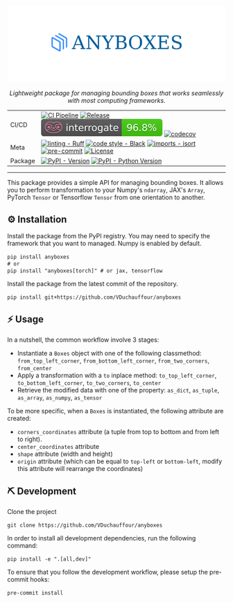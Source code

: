 <div align="center">

![Logo](.github/assets/logo.png)

_Lightweight package for managing bounding boxes that works seamlessly with most computing frameworks._

|         |                                                                                                                                                                                                                                                                                                                                                                                                                                                                                                                                                                                                                                                                             |
| ------- | --------------------------------------------------------------------------------------------------------------------------------------------------------------------------------------------------------------------------------------------------------------------------------------------------------------------------------------------------------------------------------------------------------------------------------------------------------------------------------------------------------------------------------------------------------------------------------------------------------------------------------------------------------------------------- |
| CI/CD   | [![CI Pipeline](https://github.com/VDuchauffour/anyboxes/actions/workflows/ci.yml/badge.svg)](https://github.com/VDuchauffour/anyboxes/actions/workflows/ci.yml) [![Release](https://github.com/VDuchauffour/anyboxes/actions/workflows/release.yml/badge.svg)](https://github.com/VDuchauffour/anyboxes/actions/workflows/release.yml) [![interrogate](.github/assets/badges/interrogate_badge.svg)](https://interrogate.readthedocs.io/en/latest/) [![codecov](https://codecov.io/gh/VDuchauffour/anyboxes/branch/main/graph/badge.svg)](https://codecov.io/gh/VDuchauffour/anyboxes)                                                                                     |
| Meta    | [![linting - Ruff](https://img.shields.io/endpoint?url=https://raw.githubusercontent.com/charliermarsh/ruff/main/assets/badge/v0.json)](https://github.com/charliermarsh/ruff) [![code style - Black](https://img.shields.io/badge/code%20style-black-000000.svg)](https://github.com/psf/black) [![imports - isort](https://img.shields.io/badge/imports-isort-ef8336.svg)](https://github.com/pycqa/isort) [![pre-commit](https://img.shields.io/badge/pre--commit-enabled-brightgreen?logo=pre-commit)](https://github.com/pre-commit/pre-commit) [![License](https://img.shields.io/github/license/VDuchauffour/anyboxes?color=blueviolet)](https://spdx.org/licenses/) |
| Package | [![PyPI - Version](https://img.shields.io/pypi/v/anyboxes.svg?logo=pypi&label=PyPI&logoColor=gold)](https://pypi.org/project/anyboxes/) [![PyPI - Python Version](https://img.shields.io/pypi/pyversions/anyboxes.svg?logo=python&label=Python&logoColor=gold)](https://pypi.org/project/anyboxes/)                                                                                                                                                                                                                                                                                                                                                                         |

</div>

______________________________________________________________________

This package provides a simple API for managing bounding boxes. It allows you to perform transformation to your Numpy's `ndarray`, JAX's `Array`, PyTorch `Tensor` or Tensorflow `Tensor` from one orientation to another.

## ️️⚙️ Installation

Install the package from the PyPI registry. You may need to specify the framework that you want to managed. Numpy is enabled by default.

```shell
pip install anyboxes
# or
pip install "anyboxes[torch]" # or jax, tensorflow
```

Install the package from the latest commit of the repository.

```shell
pip install git+https://github.com/VDuchauffour/anyboxes
```

## ⚡ Usage

In a nutshell, the common workflow involve 3 stages:

- Instantiate a `Boxes` object with one of the following classmethod: `from_top_left_corner`, `from_bottom_left_corner`, `from_two_corners`, `from_center`
- Apply a transformation with a `to` inplace method: `to_top_left_corner`, `to_bottom_left_corner`, `to_two_corners`, `to_center`
- Retrieve the modified data with one of the property: `as_dict`, `as_tuple`, `as_array`, `as_numpy`, `as_tensor`

To be more specific, when a `Boxes` is instantiated, the following attribute are created:

- `corners_coordinates` attribute (a tuple from top to bottom and from left to right).
- `center_coordinates` attribute
- `shape` attribute (width and height)
- `origin` attribute (which can be equal to `top-left` or `bottom-left`, modify this attribute will rearrange the coordinates)

## ⛏️ Development

Clone the project

```shell
git clone https://github.com/VDuchauffour/anyboxes
```

In order to install all development dependencies, run the following command:

```shell
pip install -e ".[all,dev]"
```

To ensure that you follow the development workflow, please setup the pre-commit hooks:

```shell
pre-commit install
```
